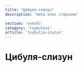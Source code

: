 ```yaml
---
title: "Цибуля-слизун"
description: 'meta опис сторінки'

section: 'ovochi'
category: 'tsybulevi'
article: 'tsybulia-slyzun'
---
```


# Цибуля-слизун